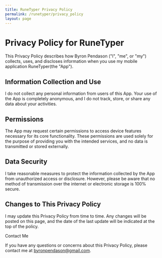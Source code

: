 ```yaml
---
title: RuneTyper Privacy Policy
permalink: /runetyper/privacy_policy
layout: page
---
```


# Privacy Policy for RuneTyper

This Privacy Policy describes how Byron Pendason ("I", "me", or "my") collects, uses, and discloses information when you use my mobile application RuneTyper(the "App").

## Information Collection and Use

I do not collect any personal information from users of this App. Your use of the App is completely anonymous, and I do not track, store, or share any data about your activities.

## Permissions

The App may request certain permissions to access device features necessary for its core functionality. These permissions are used solely for the purpose of providing you with the intended services, and no data is transmitted or stored externally.

## Data Security

I take reasonable measures to protect the information collected by the App from unauthorized access or disclosure. However, please be aware that no method of transmission over the internet or electronic storage is 100% secure.

## Changes to This Privacy Policy

I may update this Privacy Policy from time to time. Any changes will be posted on this page, and the date of the last update will be indicated at the top of the policy.

Contact Me

If you have any questions or concerns about this Privacy Policy, please contact me at byronpendason@gmail.com.
